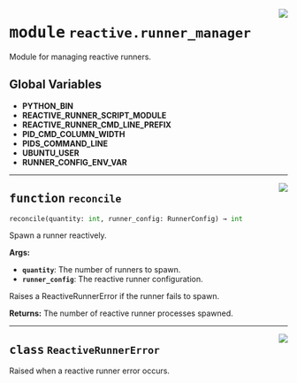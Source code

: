 <!-- markdownlint-disable -->

<a href="../src/github_runner_manager/reactive/runner_manager.py#L0"><img align="right" style="float:right;" src="https://img.shields.io/badge/-source-cccccc?style=flat-square"></a>

# <kbd>module</kbd> `reactive.runner_manager`
Module for managing reactive runners. 

**Global Variables**
---------------
- **PYTHON_BIN**
- **REACTIVE_RUNNER_SCRIPT_MODULE**
- **REACTIVE_RUNNER_CMD_LINE_PREFIX**
- **PID_CMD_COLUMN_WIDTH**
- **PIDS_COMMAND_LINE**
- **UBUNTU_USER**
- **RUNNER_CONFIG_ENV_VAR**

---

<a href="../src/github_runner_manager/reactive/runner_manager.py#L40"><img align="right" style="float:right;" src="https://img.shields.io/badge/-source-cccccc?style=flat-square"></a>

## <kbd>function</kbd> `reconcile`

```python
reconcile(quantity: int, runner_config: RunnerConfig) → int
```

Spawn a runner reactively. 



**Args:**
 
 - <b>`quantity`</b>:  The number of runners to spawn. 
 - <b>`runner_config`</b>:  The reactive runner configuration. 

Raises a ReactiveRunnerError if the runner fails to spawn. 



**Returns:**
 The number of reactive runner processes spawned. 


---

<a href="../src/github_runner_manager/reactive/runner_manager.py#L36"><img align="right" style="float:right;" src="https://img.shields.io/badge/-source-cccccc?style=flat-square"></a>

## <kbd>class</kbd> `ReactiveRunnerError`
Raised when a reactive runner error occurs. 





